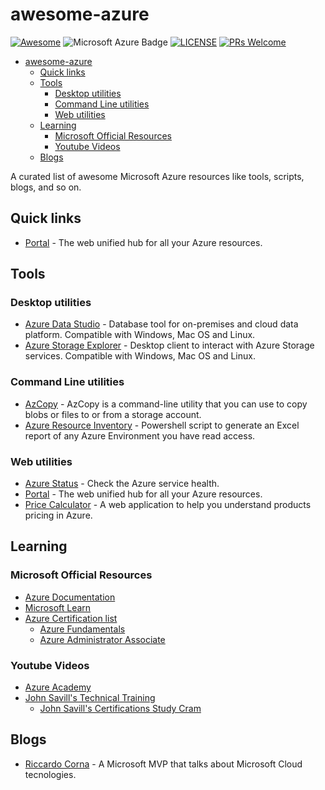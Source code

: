 # awesome-azure
[![Awesome](https://awesome.re/badge-flat.svg)](https://awesome.re)
![Microsoft Azure Badge](https://img.shields.io/badge/Microsoft%19Azure-0078D4?logo=microsoftazure&logoColor=fff&style=flat)
[![LICENSE](https://img.shields.io/badge/license-CC-1%201.0-white.svg)](https://github.com/limillusion/awesome-azure/blob/main/LICENSE)
[![PRs Welcome](https://img.shields.io/badge/PRs-welcome-brightgreen.svg)](https://github.com/limillusion/awesome-azure/pulls)

- [awesome-azure](#awesome-azure)
  - [Quick links](#quick-links)
  - [Tools](#tools)
    - [Desktop utilities](#desktop-utilities)
    - [Command Line utilities](#command-line-utilities)
    - [Web utilities](#web-utilities)
  - [Learning](#learning)
    - [Microsoft Official Resources](#microsoft-official-resources)
    - [Youtube Videos](#youtube-videos)
  - [Blogs](#blogs)

A curated list of awesome Microsoft Azure resources like tools, scripts, blogs, and so on.

## Quick links
- [Portal](https://portal.azure.com/) - The web unified hub for all your Azure resources.

## Tools 
### Desktop utilities
 - [Azure Data Studio](https://learn.microsoft.com/en-us/sql/azure-data-studio/download-azure-data-studio?view=sql-server-ver16&tabs=redhat-install%2Credhat-uninstall#download-azure-data-studio) - Database tool for on-premises and cloud data platform. Compatible with Windows, Mac OS and Linux.
 - [Azure Storage Explorer](https://azure.microsoft.com/en-us/products/storage/storage-explorer/) - Desktop client to interact with Azure Storage services. Compatible with Windows, Mac OS and Linux.
### Command Line utilities
 - [AzCopy](https://learn.microsoft.com/en-us/azure/storage/common/storage-use-azcopy-v10) - AzCopy is a command-line utility that you can use to copy blobs or files to or from a storage account.
 - [Azure Resource Inventory](https://github.com/microsoft/ARI) - Powershell script to generate an Excel report of any Azure Environment you have read access.
### Web utilities
 - [Azure Status](https://azure.status.microsoft/) - Check the Azure service health.
 - [Portal](https://portal.azure.com/) - The web unified hub for all your Azure resources. 
 - [Price Calculator](https://azure.microsoft.com/it-it/pricing/calculator/) - A web application to help you understand products pricing in Azure.

 ## Learning
 ### Microsoft Official Resources
 - [Azure Documentation](https://learn.microsoft.com/en-us/azure/?product=popular)
 - [Microsoft Learn](https://learn.microsoft.com/en-us/training/azure/)
 - [Azure Certification list](https://learn.microsoft.com/en-us/certifications/browse/?technology=Microsoft%20Azure)
    - [Azure Fundamentals](https://learn.microsoft.com/en-us/certifications/azure-fundamentals/)
    - [Azure Administrator Associate](https://learn.microsoft.com/en-us/certifications/azure-administrator/) 
 ### Youtube Videos
 - [Azure Academy](https://www.youtube.com/@AzureAcademy/)
 - [John Savill's Technical Training](https://www.youtube.com/@NTFAQGuy)
    - [John Savill's Certifications Study Cram](https://www.youtube.com/playlist?list=PLlVtbbG169nH_CJl4wwKBfS1V8nMYr7xL)
 
 ## Blogs
  - [Riccardo Corna](https://itspecialist.cloud/) - A Microsoft MVP that talks about Microsoft Cloud tecnologies.
    
